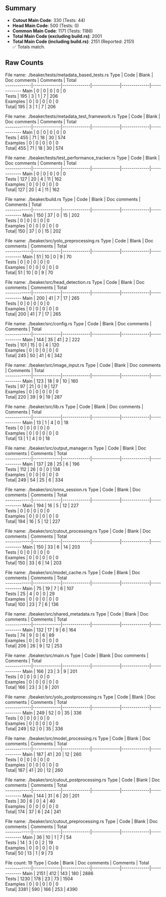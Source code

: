 ## Summary

- **Cutout Main Code**: 330 (Tests: 44)  
- **Head Main Code**: 500 (Tests: 0)  
- **Common Main Code**: 1171 (Tests: 1186)  
- **Total Main Code (excluding build.rs)**: 2001  
- **Total Main Code (including build.rs)**: 2151 (Reported: 2151)  
✅ Totals match.

## Raw Counts

File name: ./beaker/tests/metadata_based_tests.rs
Type         | Code         | Blank        | Doc comments | Comments     | Total       
-------------|--------------|--------------|--------------|--------------|-------------
Main         | 0            | 0            | 0            | 0            | 0           
Tests        | 195          | 3            | 1            | 7            | 206         
Examples     | 0            | 0            | 0            | 0            | 0           
Total| 195          | 3            | 1            | 7            | 206         

File name: ./beaker/tests/metadata_test_framework.rs
Type         | Code         | Blank        | Doc comments | Comments     | Total       
-------------|--------------|--------------|--------------|--------------|-------------
Main         | 0            | 0            | 0            | 0            | 0           
Tests        | 455          | 71           | 18           | 30           | 574         
Examples     | 0            | 0            | 0            | 0            | 0           
Total| 455          | 71           | 18           | 30           | 574         

File name: ./beaker/tests/test_performance_tracker.rs
Type         | Code         | Blank        | Doc comments | Comments     | Total       
-------------|--------------|--------------|--------------|--------------|-------------
Main         | 0            | 0            | 0            | 0            | 0           
Tests        | 127          | 20           | 4            | 11           | 162         
Examples     | 0            | 0            | 0            | 0            | 0           
Total| 127          | 20           | 4            | 11           | 162         

File name: ./beaker/build.rs
Type         | Code         | Blank        | Doc comments | Comments     | Total       
-------------|--------------|--------------|--------------|--------------|-------------
Main         | 150          | 37           | 0            | 15           | 202         
Tests        | 0            | 0            | 0            | 0            | 0           
Examples     | 0            | 0            | 0            | 0            | 0           
Total| 150          | 37           | 0            | 15           | 202         

File name: ./beaker/src/yolo_preprocessing.rs
Type         | Code         | Blank        | Doc comments | Comments     | Total       
-------------|--------------|--------------|--------------|--------------|-------------
Main         | 51           | 10           | 0            | 9            | 70          
Tests        | 0            | 0            | 0            | 0            | 0           
Examples     | 0            | 0            | 0            | 0            | 0           
Total| 51           | 10           | 0            | 9            | 70          

File name: ./beaker/src/head_detection.rs
Type         | Code         | Blank        | Doc comments | Comments     | Total       
-------------|--------------|--------------|--------------|--------------|-------------
Main         | 200          | 41           | 7            | 17           | 265         
Tests        | 0            | 0            | 0            | 0            | 0           
Examples     | 0            | 0            | 0            | 0            | 0           
Total| 200          | 41           | 7            | 17           | 265         

File name: ./beaker/src/config.rs
Type         | Code         | Blank        | Doc comments | Comments     | Total       
-------------|--------------|--------------|--------------|--------------|-------------
Main         | 144          | 35           | 41           | 2            | 222         
Tests        | 101          | 15           | 0            | 4            | 120         
Examples     | 0            | 0            | 0            | 0            | 0           
Total| 245          | 50           | 41           | 6            | 342         

File name: ./beaker/src/image_input.rs
Type         | Code         | Blank        | Doc comments | Comments     | Total       
-------------|--------------|--------------|--------------|--------------|-------------
Main         | 123          | 18           | 9            | 10           | 160         
Tests        | 97           | 21           | 0            | 9            | 127         
Examples     | 0            | 0            | 0            | 0            | 0           
Total| 220          | 39           | 9            | 19           | 287         

File name: ./beaker/src/lib.rs
Type         | Code         | Blank        | Doc comments | Comments     | Total       
-------------|--------------|--------------|--------------|--------------|-------------
Main         | 13           | 1            | 4            | 0            | 18          
Tests        | 0            | 0            | 0            | 0            | 0           
Examples     | 0            | 0            | 0            | 0            | 0           
Total| 13           | 1            | 4            | 0            | 18          

File name: ./beaker/src/output_manager.rs
Type         | Code         | Blank        | Doc comments | Comments     | Total       
-------------|--------------|--------------|--------------|--------------|-------------
Main         | 137          | 28           | 25           | 6            | 196         
Tests        | 112          | 26           | 0            | 0            | 138         
Examples     | 0            | 0            | 0            | 0            | 0           
Total| 249          | 54           | 25           | 6            | 334         

File name: ./beaker/src/onnx_session.rs
Type         | Code         | Blank        | Doc comments | Comments     | Total       
-------------|--------------|--------------|--------------|--------------|-------------
Main         | 194          | 16           | 5            | 12           | 227         
Tests        | 0            | 0            | 0            | 0            | 0           
Examples     | 0            | 0            | 0            | 0            | 0           
Total| 194          | 16           | 5            | 12           | 227         

File name: ./beaker/src/cutout_processing.rs
Type         | Code         | Blank        | Doc comments | Comments     | Total       
-------------|--------------|--------------|--------------|--------------|-------------
Main         | 150          | 33           | 6            | 14           | 203         
Tests        | 0            | 0            | 0            | 0            | 0           
Examples     | 0            | 0            | 0            | 0            | 0           
Total| 150          | 33           | 6            | 14           | 203         

File name: ./beaker/src/model_cache.rs
Type         | Code         | Blank        | Doc comments | Comments     | Total       
-------------|--------------|--------------|--------------|--------------|-------------
Main         | 75           | 19           | 7            | 6            | 107         
Tests        | 25           | 4            | 0            | 0            | 29          
Examples     | 0            | 0            | 0            | 0            | 0           
Total| 100          | 23           | 7            | 6            | 136         

File name: ./beaker/src/shared_metadata.rs
Type         | Code         | Blank        | Doc comments | Comments     | Total       
-------------|--------------|--------------|--------------|--------------|-------------
Main         | 132          | 17           | 9            | 6            | 164         
Tests        | 74           | 9            | 0            | 6            | 89          
Examples     | 0            | 0            | 0            | 0            | 0           
Total| 206          | 26           | 9            | 12           | 253         

File name: ./beaker/src/main.rs
Type         | Code         | Blank        | Doc comments | Comments     | Total       
-------------|--------------|--------------|--------------|--------------|-------------
Main         | 166          | 23           | 3            | 9            | 201         
Tests        | 0            | 0            | 0            | 0            | 0           
Examples     | 0            | 0            | 0            | 0            | 0           
Total| 166          | 23           | 3            | 9            | 201         

File name: ./beaker/src/yolo_postprocessing.rs
Type         | Code         | Blank        | Doc comments | Comments     | Total       
-------------|--------------|--------------|--------------|--------------|-------------
Main         | 249          | 52           | 0            | 35           | 336         
Tests        | 0            | 0            | 0            | 0            | 0           
Examples     | 0            | 0            | 0            | 0            | 0           
Total| 249          | 52           | 0            | 35           | 336         

File name: ./beaker/src/model_processing.rs
Type         | Code         | Blank        | Doc comments | Comments     | Total       
-------------|--------------|--------------|--------------|--------------|-------------
Main         | 187          | 41           | 20           | 12           | 260         
Tests        | 0            | 0            | 0            | 0            | 0           
Examples     | 0            | 0            | 0            | 0            | 0           
Total| 187          | 41           | 20           | 12           | 260         

File name: ./beaker/src/cutout_postprocessing.rs
Type         | Code         | Blank        | Doc comments | Comments     | Total       
-------------|--------------|--------------|--------------|--------------|-------------
Main         | 144          | 31           | 6            | 20           | 201         
Tests        | 30           | 6            | 0            | 4            | 40          
Examples     | 0            | 0            | 0            | 0            | 0           
Total| 174          | 37           | 6            | 24           | 241         

File name: ./beaker/src/cutout_preprocessing.rs
Type         | Code         | Blank        | Doc comments | Comments     | Total       
-------------|--------------|--------------|--------------|--------------|-------------
Main         | 36           | 10           | 1            | 7            | 54          
Tests        | 14           | 3            | 0            | 2            | 19          
Examples     | 0            | 0            | 0            | 0            | 0           
Total| 50           | 13           | 1            | 9            | 73          

File count: 19
Type         | Code         | Blank        | Doc comments | Comments     | Total       
-------------|--------------|--------------|--------------|--------------|-------------
Main         | 2151         | 412          | 143          | 180          | 2886        
Tests        | 1230         | 178          | 23           | 73           | 1504        
Examples     | 0            | 0            | 0            | 0            | 0           
Total| 3381         | 590          | 166          | 253          | 4390        
